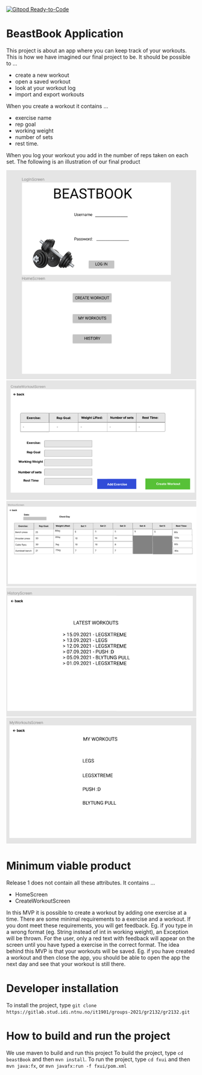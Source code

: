 [![Gitpod Ready-to-Code](https://img.shields.io/badge/Gitpod-Ready--to--Code-blue?logo=gitpod)](https://gitpod.stud.ntnu.no/#https://gitlab.stud.idi.ntnu.no/it1901/groups-2021/gr2132/gr2132)

# BeastBook Application
This project is about an app where you can keep track of your workouts.
This is how we have imagined our final project to be.
It should be possible to ...
- create a new workout
- open a saved workout
- look at your workout log 
- import and export workouts

When you create a workout it contains ...
- exercise name
- rep goal
- working weight
- number of sets
- rest time.

When you log your workout you add in the number of reps taken on each set. 
The following is an illustration of our final product

<img src="docs/release1/Login+homeScreen.png"></img>
<img src="docs/release1/Create_workout.png"></img>
<img src="docs/release1/Workout.png"></img>
<img src="docs/release1/History.png"></img>
<img src="docs/release1/MyWorkouts.png"></img>

# Minimum viable product
Release 1 does not contain all these attributes. It contains ...
- HomeScreen
- CreateWorkoutScreen

In this MVP it is possible to create a workout by adding one exercise at a time. There are some minimal requirements to a exercise and a workout. If you dont meet these requirements, you will get feedback. Eg. if you type in a wrong format (eg. String instead of int in working weight), an Exception will be thrown. For the user, only a red text with feedback will appear on the screen until you have typed a exercise in the correct format. 
The idea behind this MVP is that your workouts will be saved. Eg. if you have created a workout and then close the app, you should be able to open the app the next day and see that your workout is still there.

# Developer installation
To install the project, type `git clone https://gitlab.stud.idi.ntnu.no/it1901/groups-2021/gr2132/gr2132.git`

# How to build and run the project
We use maven to build and run this project
To build the project, type `cd beastBook` and then `mvn install`.
To run the project, type `cd fxui` and then `mvn java:fx`, or `mvn javafx:run -f fxui/pom.xml`
